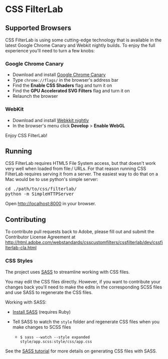 CSS FilterLab
=================

Supported Browsers
-------
CSS FilterLab is using some cutting-edge technology that is available in the latest Google Chrome Canary and Webkit nightly builds. To enjoy the full experience you'll need to turn a few knobs:

### Google Chrome Canary
- Download and install [Google Chrome Canary](https://tools.google.com/dlpage/chromesxs)
- Type `chrome://flags/` in the browser's address bar
- Find the **Enable CSS Shaders** flag and turn it on
- Find the **GPU Accelerated SVG Filters** flag and turn it on
- Relaunch the browser

### WebKit
- Download and install [Webkkit nightly](http://nightly.webkit.org/)
- In the browser's menu click **Develop** > **Enable WebGL**

Enjoy CSS FilterLab!

Running
-------

CSS FilterLab requires HTML5 File System access, but that doesn't work very well when loaded from file:/ URLs. For that reason running CSS FilterLab requires serving it from a server. The easiest way to do that on a Mac would be to use python's simple server:

<pre>
cd ./path/to/css/filterlab/
python -m SimpleHTTPServer
</pre>

Open [http://localhost:8000](http://localhost:8000) in your browser.  


Contributing
------------

To contribute pull requests back to Adobe, please fill out and submit the Contributor License Agreement at http://html.adobe.com/webstandards/csscustomfilters/cssfilterlab/dev/cssfilterlab-cla.html

### CSS Styles
The project uses [SASS](http://sass-lang.com/) to streamline working with CSS files. 

You may edit the CSS files directly. However, if you want to contribute your changes back you'll need to make the edits in the corresponding SCSS files and use SASS to regenerate the CSS files.                                                                  

Working with SASS:    

- [Install SASS](http://sass-lang.com/download.html) (requires Ruby)

- Tell SASS to watch the `style` folder and regenerate CSS files when you make changes to SCSS files  
    - `$ sass --watch --style expanded style/app.scss:style/css/app.css`

See the [SASS tutorial](http://sass-lang.com/tutorial.html) for more details on generating CSS files with SASS. 


